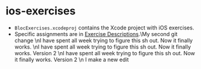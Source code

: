 ios-exercises
=============

- `BlocExercises.xcodeproj` contains the Xcode project with iOS exercises.
- Specific assignments are in [Exercise Descriptions](Exercise%20Descriptions/).\My second git change
\nI have spent all week trying to figure this sh out. Now it finally works.
\nI have spent all week trying to figure this sh out. Now it finally works. Version 2
\nI have spent all week trying to figure this sh out. Now it finally works. Version 2
\n I make a new edit
